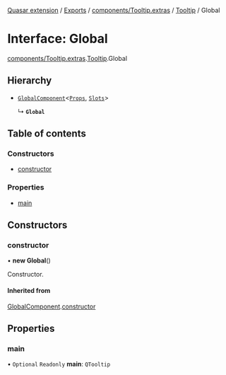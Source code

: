 [Quasar extension](../index.md) / [Exports](../modules.md) / [components/Tooltip.extras](../modules/components_Tooltip_extras.md) / [Tooltip](../modules/components_Tooltip_extras.Tooltip.md) / Global

# Interface: Global

[components/Tooltip.extras](../modules/components_Tooltip_extras.md).[Tooltip](../modules/components_Tooltip_extras.Tooltip.md).Global

## Hierarchy

- [`GlobalComponent`](components_api_misc.GlobalComponent.md)<[`Props`](components_Tooltip_extras.Tooltip.Props.md), [`Slots`](components_Tooltip_extras.Tooltip.Slots.md)\>

  ↳ **`Global`**

## Table of contents

### Constructors

- [constructor](components_Tooltip_extras.Tooltip.Global.md#constructor)

### Properties

- [main](components_Tooltip_extras.Tooltip.Global.md#main)

## Constructors

### constructor

• **new Global**()

Constructor.

#### Inherited from

[GlobalComponent](components_api_misc.GlobalComponent.md).[constructor](components_api_misc.GlobalComponent.md#constructor)

## Properties

### main

• `Optional` `Readonly` **main**: `QTooltip`
